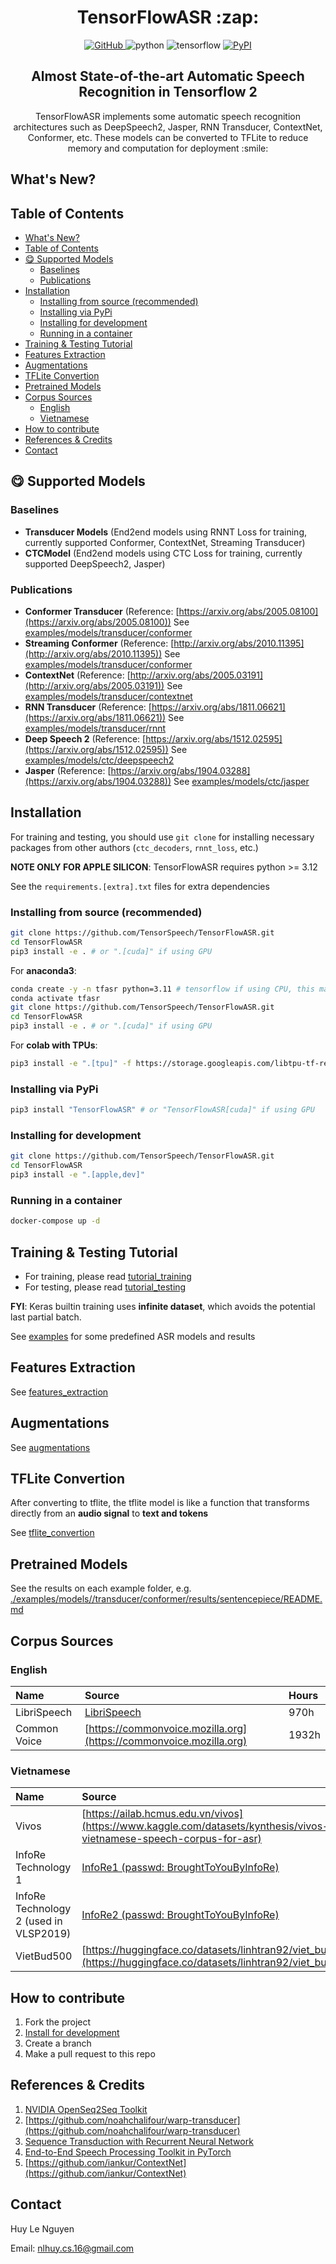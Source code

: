 <h1 align="center">
TensorFlowASR :zap:
</h1>
<p align="center">
<a href="https://github.com/TensorSpeech/TensorFlowASR/blob/main/LICENSE">
  <img alt="GitHub" src="https://img.shields.io/github/license/TensorSpeech/TensorFlowASR?logo=apache&logoColor=green">
</a>
<img alt="python" src="https://img.shields.io/badge/python-%3E%3D3.8-blue?logo=python">
<img alt="tensorflow" src="https://img.shields.io/badge/tensorflow-%3E%3D2.12.0-orange?logo=tensorflow">
<a href="https://pypi.org/project/TensorFlowASR/">
  <img alt="PyPI" src="https://img.shields.io/pypi/v/TensorFlowASR?color=%234285F4&label=release&logo=pypi&logoColor=%234285F4">
</a>
</p>
<h2 align="center">
Almost State-of-the-art Automatic Speech Recognition in Tensorflow 2
</h2>

<p align="center">
TensorFlowASR implements some automatic speech recognition architectures such as DeepSpeech2, Jasper, RNN Transducer, ContextNet, Conformer, etc. These models can be converted to TFLite to reduce memory and computation for deployment :smile:
</p>

## What's New?

## Table of Contents

<!-- TOC -->

- [What's New?](#whats-new)
- [Table of Contents](#table-of-contents)
- [:yum: Supported Models](#yum-supported-models)
  - [Baselines](#baselines)
  - [Publications](#publications)
- [Installation](#installation)
  - [Installing from source (recommended)](#installing-from-source-recommended)
  - [Installing via PyPi](#installing-via-pypi)
  - [Installing for development](#installing-for-development)
  - [Running in a container](#running-in-a-container)
- [Training \& Testing Tutorial](#training--testing-tutorial)
- [Features Extraction](#features-extraction)
- [Augmentations](#augmentations)
- [TFLite Convertion](#tflite-convertion)
- [Pretrained Models](#pretrained-models)
- [Corpus Sources](#corpus-sources)
  - [English](#english)
  - [Vietnamese](#vietnamese)
- [How to contribute](#how-to-contribute)
- [References \& Credits](#references--credits)
- [Contact](#contact)

<!-- /TOC -->

## :yum: Supported Models

### Baselines

- **Transducer Models** (End2end models using RNNT Loss for training, currently supported Conformer, ContextNet, Streaming Transducer)
- **CTCModel** (End2end models using CTC Loss for training, currently supported DeepSpeech2, Jasper)

### Publications

- **Conformer Transducer** (Reference: [https://arxiv.org/abs/2005.08100](https://arxiv.org/abs/2005.08100))
  See [examples/models/transducer/conformer](./examples/models/transducer/conformer)
- **Streaming Conformer** (Reference: [http://arxiv.org/abs/2010.11395](http://arxiv.org/abs/2010.11395))
  See [examples/models/transducer/conformer](./examples/models/transducer/conformer)
- **ContextNet** (Reference: [http://arxiv.org/abs/2005.03191](http://arxiv.org/abs/2005.03191))
  See [examples/models/transducer/contextnet](./examples/models/transducer/contextnet)
- **RNN Transducer** (Reference: [https://arxiv.org/abs/1811.06621](https://arxiv.org/abs/1811.06621))
  See [examples/models/transducer/rnnt](./examples/models/transducer/rnnt)
- **Deep Speech 2** (Reference: [https://arxiv.org/abs/1512.02595](https://arxiv.org/abs/1512.02595))
  See [examples/models/ctc/deepspeech2](./examples/models/ctc/deepspeech2)
- **Jasper** (Reference: [https://arxiv.org/abs/1904.03288](https://arxiv.org/abs/1904.03288))
  See [examples/models/ctc/jasper](./examples/models/ctc/jasper)

## Installation

For training and testing, you should use `git clone` for installing necessary packages from other authors (`ctc_decoders`, `rnnt_loss`, etc.)

**NOTE ONLY FOR APPLE SILICON**: TensorFlowASR requires python >= 3.12

See the `requirements.[extra].txt` files for extra dependencies

### Installing from source (recommended)

```bash
git clone https://github.com/TensorSpeech/TensorFlowASR.git
cd TensorFlowASR
pip3 install -e . # or ".[cuda]" if using GPU
```

For **anaconda3**:

```bash
conda create -y -n tfasr python=3.11 # tensorflow if using CPU, this makes sure conda install all dependencies for tensorflow
conda activate tfasr
git clone https://github.com/TensorSpeech/TensorFlowASR.git
cd TensorFlowASR
pip3 install -e . # or ".[cuda]" if using GPU
```

For **colab with TPUs**:

```bash
pip3 install -e ".[tpu]" -f https://storage.googleapis.com/libtpu-tf-releases/index.html
```

### Installing via PyPi

```bash
pip3 install "TensorFlowASR" # or "TensorFlowASR[cuda]" if using GPU
```

### Installing for development

```bash
git clone https://github.com/TensorSpeech/TensorFlowASR.git
cd TensorFlowASR
pip3 install -e ".[apple,dev]"
```

### Running in a container

```bash
docker-compose up -d
```


## Training & Testing Tutorial

- For training, please read [tutorial_training](./docs/tutorials/training.md)
- For testing, please read [tutorial_testing](./docs/tutorials/testing.md)

**FYI**: Keras builtin training uses **infinite dataset**, which avoids the potential last partial batch.

See [examples](./examples/) for some predefined ASR models and results

## Features Extraction

See [features_extraction](./tensorflow_asr/features/README.md)

## Augmentations

See [augmentations](./tensorflow_asr/augmentations/README.md)

## TFLite Convertion

After converting to tflite, the tflite model is like a function that transforms directly from an **audio signal** to **text and tokens**

See [tflite_convertion](./docs/tutorials/tflite.md)

## Pretrained Models

See the results on each example folder, e.g. [./examples/models//transducer/conformer/results/sentencepiece/README.md](./examples/models//transducer/conformer/results/sentencepiece/README.md)

## Corpus Sources

### English

| **Name**     | **Source**                                                         | **Hours** |
| :----------- | :----------------------------------------------------------------- | :-------- |
| LibriSpeech  | [LibriSpeech](http://www.openslr.org/12)                           | 970h      |
| Common Voice | [https://commonvoice.mozilla.org](https://commonvoice.mozilla.org) | 1932h     |

### Vietnamese

| **Name**                               | **Source**                                                                                                           | **Hours** |
| :------------------------------------- | :------------------------------------------------------------------------------------------------------------------- | :-------- |
| Vivos                                  | [https://ailab.hcmus.edu.vn/vivos](https://www.kaggle.com/datasets/kynthesis/vivos-vietnamese-speech-corpus-for-asr) | 15h       |
| InfoRe Technology 1                    | [InfoRe1 (passwd: BroughtToYouByInfoRe)](https://files.huylenguyen.com/datasets/infore/25hours.zip)                  | 25h       |
| InfoRe Technology 2 (used in VLSP2019) | [InfoRe2 (passwd: BroughtToYouByInfoRe)](https://files.huylenguyen.com/datasets/infore/audiobooks.zip)               | 415h      |
| VietBud500                             | [https://huggingface.co/datasets/linhtran92/viet_bud500](https://huggingface.co/datasets/linhtran92/viet_bud500)     | 500h      |

## How to contribute

1. Fork the project
2. [Install for development](#installing-for-development)
3. Create a branch
4. Make a pull request to this repo

## References & Credits

1. [NVIDIA OpenSeq2Seq Toolkit](https://github.com/NVIDIA/OpenSeq2Seq)
2. [https://github.com/noahchalifour/warp-transducer](https://github.com/noahchalifour/warp-transducer)
3. [Sequence Transduction with Recurrent Neural Network](https://arxiv.org/abs/1211.3711)
4. [End-to-End Speech Processing Toolkit in PyTorch](https://github.com/espnet/espnet)
5. [https://github.com/iankur/ContextNet](https://github.com/iankur/ContextNet)

## Contact

Huy Le Nguyen

Email: nlhuy.cs.16@gmail.com
